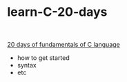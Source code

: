 # learn-C-20-days

<br>

<u>20 days of fundamentals of C language</u>  
- how to get started  
- syntax
- etc
